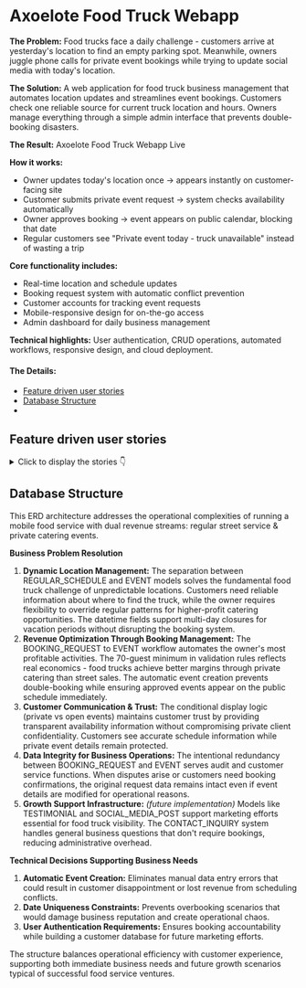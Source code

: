 # Axoelote Food Truck Webapp

**The Problem:** Food trucks face a daily challenge - customers arrive at yesterday's location to find an empty parking spot. Meanwhile, owners juggle phone calls for private event bookings while trying to update social media with today's location.

**The Solution:** A web application for food truck business management that automates location updates and streamlines event bookings. Customers check one reliable source for current truck location and hours. Owners manage everything through a simple admin interface that prevents double-booking disasters.

**The Result:**
Axoelote Food Truck Webapp Live
<!-- Westite on different devices image placeholder -->

**How it works:**
- Owner updates today's location once → appears instantly on customer-facing site
- Customer submits private event request → system checks availability automatically
- Owner approves booking → event appears on public calendar, blocking that date
- Regular customers see "Private event today - truck unavailable" instead of wasting a trip

**Core functionality includes:**
- Real-time location and schedule updates
- Booking request system with automatic conflict prevention
- Customer accounts for tracking event requests
- Mobile-responsive design for on-the-go access
- Admin dashboard for daily business management

**Technical highlights:** User authentication, CRUD operations, automated workflows, responsive design, and cloud deployment.

#### The Details:

- [Feature driven user stories](#feature-driven-user-stories)
- [Database Structure](#database-structure)
- [](#)



## Feature driven user stories
<details>
<summary>Click to display the stories 👇</summary>
<br>

**User types:** Site Owner, Customer, Visitor

**Implemented Features**

1. **Current location and opening hours**
- As a **Site Owner** I can *manage regular opening hours and locations* so that *customers see default information when no special events are scheduled.*
- As a **Visitor/Customer** I can *see the current location and opening hours* so that *I can plan my visit ahead.*

2. **Menu offer**
- As a **Visitor/Customer** I can *see the menu* so that *I know what the food truck offers.*

3. **About the site**
- As a **Visitor/Customer** I can *click on the about* link *so that I can read the about who Axoelote is.*

4. **Account creation and login**
- As a **Customer** I can *sign up and login* so that *I can make booking requests.*

5. **Booking requests & events**
- As a **Customer** I can *fill out a form* so that *I can send a booking request.*
- As a **Site Owner** I can *receive, see and manage booking requests* so that *I can confirm the request and book the event.*
- As a **Site Owner** I can *create events from booking requests or personal engagements* so that that *I can have my events displayed up to date.*

6. **Contact inquiries**
- As a **Site Owner** I can see and manage contact inquiries so that I can address them
- As a **Visitor/Customer** I can send a message so that I can request information or make inquiries

**Future implementation**

1. **Instagram posts**
- As a **Site Owner** I can Add Instagram post URLs so that they can be displayed on the landing page
- As a **Customer** I can view instagram posts so that I can see what the offer looks like

2. **Testimonials**
- As a **Site Owner**, I can review and categorize customer testimonials so that I can display relevant feedback to visitors
- As a **Customer** I can submit feedback about my experience so that I can share my opinion with other potential customers

</details>

## Database Structure
<!-- DB ERD Placeholder -->
This ERD architecture addresses the operational complexities of running a mobile food service with dual revenue streams: regular street service & private catering events.

**Business Problem Resolution**
1. **Dynamic Location Management:**
The separation between REGULAR_SCHEDULE and EVENT models solves the fundamental food truck challenge of unpredictable locations. Customers need reliable information about where to find the truck, while the owner requires flexibility to override regular patterns for higher-profit catering opportunities. The datetime fields support multi-day closures for vacation periods without disrupting the booking system.
2. **Revenue Optimization Through Booking Management:**
The BOOKING_REQUEST to EVENT workflow automates the owner's most profitable activities. The 70-guest minimum in validation rules reflects real economics - food trucks achieve better margins through private catering than street sales. The automatic event creation prevents double-booking while ensuring approved events appear on the public schedule immediately.
3. **Customer Communication & Trust:**
The conditional display logic (private vs open events) maintains customer trust by providing transparent availability information without compromising private client confidentiality. Customers see accurate schedule information while private event details remain protected.
4. **Data Integrity for Business Operations:**
The intentional redundancy between BOOKING_REQUEST and EVENT serves audit and customer service functions. When disputes arise or customers need booking confirmations, the original request data remains intact even if event details are modified for operational reasons.
5. **Growth Support Infrastructure:** *(future implementation)*
Models like TESTIMONIAL and SOCIAL_MEDIA_POST support marketing efforts essential for food truck visibility. The CONTACT_INQUIRY system handles general business questions that don't require bookings, reducing administrative overhead.

**Technical Decisions Supporting Business Needs**
1. **Automatic Event Creation:**
Eliminates manual data entry errors that could result in customer disappointment or lost revenue from scheduling conflicts.
2. **Date Uniqueness Constraints:**
Prevents overbooking scenarios that would damage business reputation and create operational chaos.
3. **User Authentication Requirements:**
Ensures booking accountability while building a customer database for future marketing efforts.

The structure balances operational efficiency with customer experience, supporting both immediate business needs and future growth scenarios typical of successful food service ventures.
